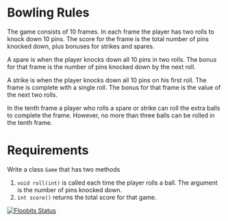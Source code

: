 # Bowling Rules

The game consists of 10 frames. In each frame the player has two rolls to knock down 10 pins. The score for the frame is the total number of pins knocked down, plus bonuses for strikes and spares.

A spare is when the player knocks down all 10 pins in two rolls. The bonus for that frame is the number of pins knocked down by the next roll.

A strike is when the player knocks down all 10 pins on his first roll. The frame is complete with a single roll. The bonus for that frame is the value of the next two rolls.

In the tenth frame a player who rolls a spare or strike can roll the extra balls to complete the frame. However, no more than three balls can be rolled in the tenth frame.

# Requirements
Write a class `Game` that has two methods

1. `void roll(int)` is called each time the player rolls a ball. The argument is the number of pins knocked down.
2. `int score()` returns the total score for that game.

[![Floobits Status](https://floobits.com/cromeroz-globant/Bowling-Game-Kata.svg)](https://floobits.com/cromeroz-globant/Bowling-Game-Kata/redirect)